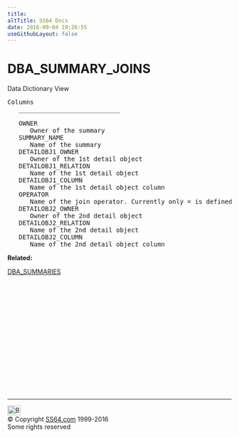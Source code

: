 ```yaml
---
title:
altTitle: SS64 Docs
date: 2016-09-04 19:26:55
useGithubLayout: false
---
```

<!-- #BeginLibraryItem "/Library/head_orad.lbi" --><!-- #EndLibraryItem --><h1>DBA_SUMMARY_JOINS </h1><p> Data Dictionary View </p> 
 
<pre>Columns
   ___________________________
 
   OWNER
      Owner of the summary
   SUMMARY_NAME
      Name of the summary
   DETAILOBJ1_OWNER
      Owner of the 1st detail object
   DETAILOBJ1_RELATION
      Name of the 1st detail object
   DETAILOBJ1_COLUMN
      Name of the 1st detail object column
   OPERATOR
      Name of the join operator. Currently only = is defined
   DETAILOBJ2_OWNER
      Owner of the 2nd detail object
   DETAILOBJ2_RELATION
      Name of the 2nd detail object
   DETAILOBJ2_COLUMN
      Name of the 2nd detail object column</pre>
<p><b>Related:</b></p>
<p><a href="DBA_SUMMARIES.html">DBA_SUMMARIES</a></p><!-- #BeginLibraryItem "/Library/foot_orad.lbi" --><p><script async="" src="//pagead2.googlesyndication.com/pagead/js/adsbygoogle.js"></script>
<!-- oracle-footer -->
<ins class="adsbygoogle" style="display:inline-block;width:300px;height:250px" data-ad-client="ca-pub-6140977852749469" data-ad-slot="4275490898"></ins>
<script>
(adsbygoogle = window.adsbygoogle || []).push({});
</script></p>
<hr>
<div id="bl" class="footer"><a href="#"><img src="../images/top.png" width="30" height="22" alt="Back to the Top"></a></div>
<div id="br" class="footer, tagline">© Copyright <a href="http://ss64.com/">SS64.com</a> 1999-2016<br>
Some rights reserved</div>
<!-- #EndLibraryItem -->

